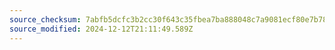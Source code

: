 ```yaml
---
source_checksum: 7abfb5dcfc3b2cc30f643c35fbea7ba888048c7a9081ecf80e7b78ee0d373dbd
source_modified: 2024-12-12T21:11:49.589Z
---
```


